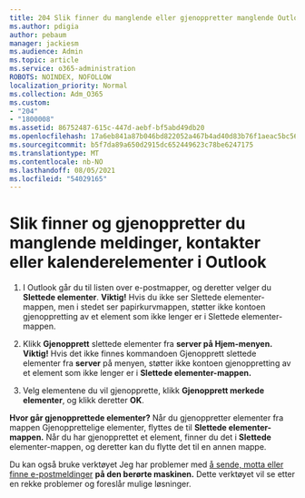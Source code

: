 ```yaml
---
title: 204 Slik finner du manglende eller gjenoppretter manglende Outlook e-post, kalender eller kontakter
ms.author: pdigia
author: pebaum
manager: jackiesm
ms.audience: Admin
ms.topic: article
ms.service: o365-administration
ROBOTS: NOINDEX, NOFOLLOW
localization_priority: Normal
ms.collection: Adm_O365
ms.custom:
- "204"
- "1800008"
ms.assetid: 86752487-615c-447d-aebf-bf5abd49db20
ms.openlocfilehash: 17a6eb841a87b046bd822052a467b4ad40d83b76f1aeac5bc56bea29b4d9a755
ms.sourcegitcommit: b5f7da89a650d2915dc652449623c78be6247175
ms.translationtype: MT
ms.contentlocale: nb-NO
ms.lasthandoff: 08/05/2021
ms.locfileid: "54029165"
---
```

# <a name="how-to-find-and-recover-missing-messages-contacts-or-calendar-items-in-outlook"></a>Slik finner og gjenoppretter du manglende meldinger, kontakter eller kalenderelementer i Outlook

1. I Outlook går du til listen over e-postmapper, og deretter velger du **Slettede elementer**. **Viktig!** Hvis du ikke  ser Slettede elementer-mappen,  men i stedet ser papirkurvmappen, støtter ikke kontoen gjenoppretting av et element som ikke lenger er i Slettede elementer-mappen. 

2. Klikk **Gjenopprett** slettede elementer fra **server på Hjem-menyen.** **Viktig!** Hvis det ikke finnes kommandoen Gjenopprett slettede elementer fra **server** på menyen, støtter ikke kontoen gjenoppretting av et element som ikke lenger er i **Slettede elementer-mappen.**

3. Velg elementene du vil gjenopprette, klikk **Gjenopprett merkede elementer**, og klikk deretter **OK**.

**Hvor går gjenopprettede elementer?** Når du gjenoppretter elementer fra mappen Gjenopprettelige elementer, flyttes de til **Slettede elementer-mappen.** Når du har gjenopprettet et element, finner du det i **Slettede** elementer-mappen, og deretter kan du flytte det til en annen mappe.

Du kan også bruke verktøyet Jeg har problemer med [å sende, motta eller finne e-postmeldinger](https://aka.ms/SaRA-OutlookSendReceive) **på den berørte maskinen.** Dette verktøyet vil se etter en rekke problemer og foreslår mulige løsninger.
